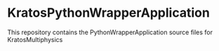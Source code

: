 # KratosPythonWrapperApplication
This repository contains the PythonWrapperApplication source files for KratosMultiphysics
